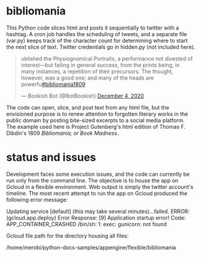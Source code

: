 # bibliomania

This Python code slices html and posts it sequentially to twitter with a hashtag. A cron job handles the scheduling of tweets, and a separate file (var.py) keeps track of the character count for determining where to start the next slice of text. Twitter credentials go in hidden.py (not included here).

<blockquote class="twitter-tweet"><p lang="en" dir="ltr">ublished the Physiognomical Portraits, a performance not divested of<br>interest—but failing in general success, from the prints being, in<br>many instances, a repetition of their precursors. The thought,<br>however, was a good one; and many of the heads are powerfu<a href="https://twitter.com/hashtag/bibliomania1809?src=hash&amp;ref_src=twsrc%5Etfw">#bibliomania1809</a></p>&mdash; Bookish Bot (@BotBookish) <a href="https://twitter.com/BotBookish/status/1334941991549984770?ref_src=twsrc%5Etfw">December 4, 2020</a></blockquote> 

The code can open, slice, and post text from any html file, but the envisioned purpose is to renew attention to forgotten literary works in the public domain by posting bite-sized excerpts to a social media platform. The example used here is Project Gutenberg's html edition of Thomas F. Dibdin's 1809 *Bibliomania; or Book Madness*.

# status and issues

Development faces some execution issues, and the code can currently be run only from the command line. The objective is to house the app on Gcloud in a flexible environment. Web output is simply the twitter account's timeline. The most recent attempt to run the app on Gcloud produced the following error message:

Updating service [default] (this may take several minutes)...failed.
ERROR: (gcloud.app.deploy) Error Response: [9] 
Application startup error! Code: APP_CONTAINER_CRASHED
/bin/sh: 1: exec: gunicorn: not found

Gcloud file path for the directory housing all files:

/home/merobi/python-docs-samples/appengine/flexible/bibliomania

